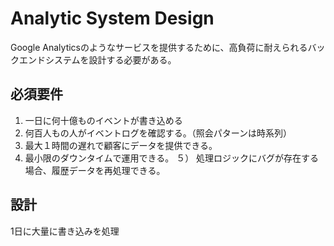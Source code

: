 # Analytic System Design
Google Analyticsのようなサービスを提供するために、高負荷に耐えられるバックエンドシステムを設計する必要がある。

## 必須要件
1) 一日に何十億ものイベントが書き込める
2) 何百人もの人がイベントログを確認する。（照会パターンは時系列）
3) 最大１時間の遅れで顧客にデータを提供できる。
4) 最小限のダウンタイムで運用できる。
５） 処理ロジックにバグが存在する場合、履歴データを再処理できる。

## 設計

1日に大量に書き込みを処理
